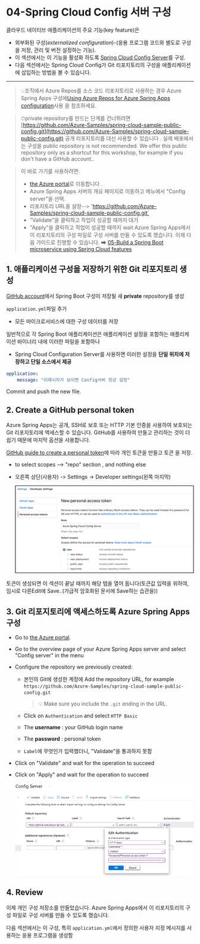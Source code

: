 # 04-Spring Cloud Config 서버 구성

클라우드 네이티브 애플리케이션의 주요 기능(key feature)은
- 외부화된 구성(*externalized configuration*)-(응용 프로그램 코드와 별도로 구성을 저장, 관리 및 버전 설정하는 기능).
- 이 섹션에서는 이 기능을 활성화 하도록 [Spring Cloud Config Server](https://cloud.spring.io/spring-cloud-config)를 구성.
- 다음 섹션에서는 Spring Cloud Config가 Git 리포지토리의 구성을 애플리케이션에 삽입하는 방법을 볼 수 있습니다.
---
> 💡조직에서 Azure Repos를 소스 코드 리포지토리로 사용하는 경우 Azure Spring Apps 구성에[Using Azure Repos for Azure Spring Apps configuration](AzureReposForConfig.md)사용 을 참조하세요.

> ⏱private repository를 만드는 단계를 건너뛰려면 [https://github.com/Azure-Samples/spring-cloud-sample-public-config.git](https://github.com/Azure-Samples/spring-cloud-sample-public-config.git) 공개 리포지토리를 대신 사용할 수 있습니다 . 실제 배포에서는 구성을 public repository is not recommended.
We offer this public repository only as a shortcut for this workshop, for example if you don't have a GitHub account..

> 이 바로 가기를 사용하려면:
> - [the Azure portal](https://portal.azure.com/?WT.mc_id=azurespringcloud-github-judubois)로 이동합니다 .
> - Azure Spring Apps 서버의 개요 페이지로 이동하고 메뉴에서 "Config server"을 선택.
> - 리포지토리 URL을 설정--> 'https://github.com/Azure-Samples/spring-cloud-sample-public-config.git`
> - "Validate"을 클릭하고 작업이 성공할 때까지 대기
> - "Apply"을 클릭하고 작업이 성공할 때까지 wait
> Azure Spring Apps에서 이 리포지토리의 구성 파일로 구성 서버를 만들 수 있도록 했습니다. 이제 다음 가이드로 진행할 수 있습니다.
> ➡ [05-Build a Spring Boot microservice using Spring Cloud features](./05-build-a-spring-boot-microservice-using-spring-cloud-features.md)

## 1. 애플리케이션 구성을 저장하기 위한 Git 리포지토리 생성

[GitHub account](https://github.com)에서 Spring Boot 구성이 저장될 새 **private** repository를 생성

`application.yml`파일 추가
- 모든 마이크로서비스에 대한 구성 데이터를 저장

일반적으로 각 Spring Boot 애플리케이션은 애플리케이션 설정을 포함하는 애플리케이션 바이너리 내에 이러한 파일을 포함하나
- Spring Cloud Configuration Server를 사용하면 이러한 설정을 **단일 위치에 저장하고 단일 소스에서 제공**

```yaml
application:
    message: "이메시지가 보이면 Config서버 정상 설정"
```

Commit and push the new file.

## 2. Create a GitHub personal token

Azure Spring Apps는 공개, SSH로 보호 또는 HTTP 기본 인증을 사용하여 보호되는 Git 리포지토리에 액세스할 수 있습니다. GitHub를 사용하여 만들고 관리하는 것이 더 쉽기 때문에 마지막 옵션을 사용합니다.

[GitHub guide to create a personal token](https://help.github.com/en/articles/creating-a-personal-access-token-for-the-command-line)에 따라 개인 토큰을 만들고 토큰 을 저장.
  - to select scopes --> "repo" section , and nothing else
  - 오른쪽 상단(사용자) -> Settings -> Developer settings(왼쪽 마지막)

    ![GitHub personal access token](images/4-01-github-personal-access-token.png)

토큰이 생성되면 이 섹션이 끝날 때까지 해당 탭을 열어 둡니다(토큰값 입력을 위하여, 임시로 다른Edit에 Save..(가급적 암호화된 문서에 Save하는 습관을))

## 3. Git 리포지토리에 액세스하도록 Azure Spring Apps 구성

- Go to [the Azure portal](https://portal.azure.com/?WT.mc_id=azurespringcloud-github-judubois).
- Go to the overview page of your Azure Spring Apps server and select "Config server" in the menu
- Configure the repository we previously created:
  - 본인의 Git에 생성한 계정에 Add the repository URL, for example `https://github.com/Azure-Samples/spring-cloud-sample-public-config.git`

     >💡 Make sure you include the `.git` ending in the URL.

  - Click on `Authentication` and select `HTTP Basic`
  - The __username__ : your GitHub login name
  - The __password__ : personal token
  - `Label`에 무엇인가 입력했더니, "Validate"을 통과하지 못함
- Click on "Validate" and wait for the operation to succeed
- Click on "Apply" and wait for the operation to succeed

  ![Spring Cloud config server](images/4-02-config-server.png)

## 4. Review

이제 개인 구성 저장소를 만들었습니다. Azure Spring Apps에서 이 리포지토리의 구성 파일로 구성 서버를 만들 수 있도록 했습니다.

다음 섹션에서는 이 구성, 특히 `application.yml`에서 정의한 사용자 지정 메시지를 사용하는 응용 프로그램을 생성함


